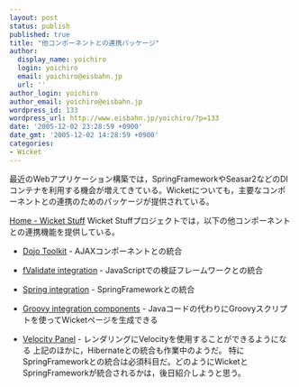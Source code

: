 ```yaml
---
layout: post
status: publish
published: true
title: "他コンポーネントとの連携パッケージ"
author:
  display_name: yoichiro
  login: yoichiro
  email: yoichiro@eisbahn.jp
  url: ''
author_login: yoichiro
author_email: yoichiro@eisbahn.jp
wordpress_id: 133
wordpress_url: http://www.eisbahn.jp/yoichiro/?p=133
date: '2005-12-02 23:28:59 +0900'
date_gmt: '2005-12-02 14:28:59 +0900'
categories:
- Wicket
---
```


最近のWebアプリケーション構築では，SpringFrameworkやSeasar2などのDIコンテナを利用する機会が増えてきている。Wicketについても，主要なコンポーネントとの連携のためのパッケージが提供されている。

[Home - Wicket Stuff](http://wicket-stuff.sourceforge.net/)
Wicket Stuffプロジェクトでは，以下の他コンポーネントとの連携機能を提供している。

* [Dojo Toolkit](http://www.dojotoolkit.org/) - AJAXコンポーネントとの統合

* [fValidate integration](http://wicket-stuff.sourceforge.net/wicket-contrib-fvalidate/index.html) - JavaScriptでの検証フレームワークとの統合

* [Spring integration](http://wicket-stuff.sourceforge.net/wicket-contrib-spring/index.html) - SpringFrameworkとの統合

* [Groovy integration components](http://wicket-stuff.sourceforge.net/wicket-contrib-groovy/index.html) - Javaコードの代わりにGroovyスクリプトを使ってWicketページを生成できる

* [Velocity Panel](http://wicket-stuff.sourceforge.net/wicket-velocity-panel/index.html) - レンダリングにVelocityを使用することができるようになる
上記のほかに，Hibernateとの統合も作業中のようだ。
特にSpringFrameworkとの統合は必須科目だ。どのようにWicketとSpringFrameworkが統合されるかは，後日紹介しようと思う。

